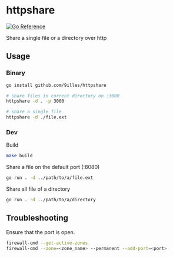 # httpshare

[![Go Reference](https://pkg.go.dev/badge/github.com/9illes/httpshare.svg)](https://pkg.go.dev/github.com/9illes/httpshare)

Share a single file or a directory over http

## Usage

### Binary

```sh
go install github.com/9illes/httpshare

# share files in current directory on :3000
httpshare -d . -p 3000

# share a single file
httpshare -d ./file.ext
```

### Dev

Build

```sh
make build
```

Share a file on the default port (:8080)

```sh
go run . -d ../path/to/a/file.ext
```

Share all file of a directory

```sh
go run . -d ../path/to/a/directory
```

## Troubleshooting

Ensure that the port is open.

```sh
firewall-cmd --get-active-zones
firewall-cmd --zone=<zone_name> --permanent --add-port=<port>
```
